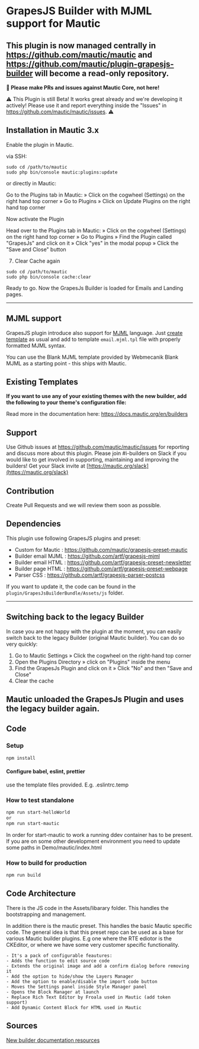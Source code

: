 # GrapesJS Builder with MJML support for Mautic

## This plugin is now managed centrally in https://github.com/mautic/mautic and https://github.com/mautic/plugin-grapesjs-builder will become a read-only repository.

**📣 Please make PRs and issues against Mautic Core, not here!**

⚠️ This Plugin is still Beta! It works great already and we're developing it actively! Please use it and report everything inside the "Issues" in https://github.com/mautic/mautic/issues. ⚠️

## Installation in Mautic 3.x

Enable the plugin in Mautic.

via SSH:
```
sudo cd /path/to/mautic
sudo php bin/console mautic:plugins:update
```
or directly in Mautic:

Go to the Plugins tab in Mautic:
» Click on the cogwheel (Settings) on the right hand top corner » Go to Plugins » Click on Update Plugins on the right hand top corner

Now activate the Plugin

Head over to the Plugins tab in Mautic:
» Click on the cogwheel (Settings) on the right hand top corner » Go to Plugins » Find the Plugin called "GrapesJs" and click on it » Click "yes" in the modal popup » Click the "Save and Close" button

7. Clear Cache again
```
sudo cd /path/to/mautic
sudo php bin/console cache:clear
```

Ready to go. Now the GrapesJs Builder is loaded for Emails and Landing pages. 

-------------------------------------------------------------------

## MJML support

GrapesJS plugin introduce also support for [MJML](https://mjml.io/) language. Just [create template](https://developer.mautic.org/#themes) as usual and add to template `email.mjml.tpl` file with properly formatted MJML syntax.  

You can use the Blank MJML template provided by Webmecanik Blank MJML as a starting point - this ships with Mautic.

## Existing Templates

**If you want to use any of your existing themes with the new builder, add the following to your theme's configuration file:**

Read more in the documentation here: https://docs.mautic.org/en/builders

## Support

Use Github issues at https://github.com/mautic/mautic/issues for reporting and discuss more about this plugin. Please join #i-builders on Slack if you would like to get involved in supporting, maintaining and improving the builders! Get your Slack invite at [https://mautic.org/slack](https://mautic.org/slack)

## Contribution

Create Pull Requests and we will review them soon as possible.

## Dependencies

This plugin use following GrapesJS plugins and preset:

- Custom for Mautic : https://github.com/mautic/grapesjs-preset-mautic
- Builder email MJML : https://github.com/artf/grapesjs-mjml
- Builder email HTML : https://github.com/artf/grapesjs-preset-newsletter
- Builder page HTML : https://github.com/artf/grapesjs-preset-webpage
- Parser CSS : https://github.com/artf/grapesjs-parser-postcss

If you want to update it, the code can be found in the `plugin/GrapesJsBuilderBundle/Assets/js` folder.

-------------------------------------------------------------------

## Switching back to the legacy Builder

In case you are not happy with the plugin at the moment, you can easily switch back to the legacy Builder (original Mautic builder). You can do so very quickly:
1. Go to Mautic Settings » Click the cogwheel on the right-hand top corner 
2. Open the Plugins Directory » click on "Plugins" inside the menu
3. Find the GrapesJs Plugin and click on it » Click "No" and then "Save and Close"
4. Clear the cache

Mautic unloaded the GrapesJs Plugin and uses the legacy builder again.
-------------------------------------------------------------------

## Code
### Setup 
```bash
npm install
```

#### Configure babel, eslint, prettier
use the template files provided. E.g. .eslintrc.temp

### How to test standalone
```bash
npm run start-helloWorld
or
npm run start-mautic
```

In order for start-mautic to work a running ddev container has to be present. 
If you are on some other development environment you need to update some paths in Demo/mautic/index.html

### How to build for production
```bash
npm run build
```

## Code Architecture

There is the JS code in the Assets/libarary folder. This handles the bootstrapping and management. 

In addition there is the mautic preset. This handles the basic Mautic specific code. The general idea is that this preset repo can be used as a base for various Mautic builder plugins. E.g one where the RTE ediotor is the CKEditor, or where we have some very customer specific functionality.
```
- It's a pack of configurable feautures:
- Adds the function to edit source code
- Extends the original image and add a confirm dialog before removing it
- Add the option to hide/show the Layers Manager
- Add the option to enable/disable the import code button
- Moves the Settings panel inside Style Manager panel
- Opens the Block Manager at launch
- Replace Rich Text Editor by Froala used in Mautic (add token support)
- Add Dynamic Content Block for HTML used in Mautic
```

## Sources
[New builder documentation resources](https://docs.mautic.org/en/builders)
